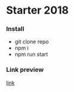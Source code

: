 # Starter 2018

### Install

* git clone repo
* npm i
* npm run start

### Link preview

[link](http://m_task.surge.sh/)